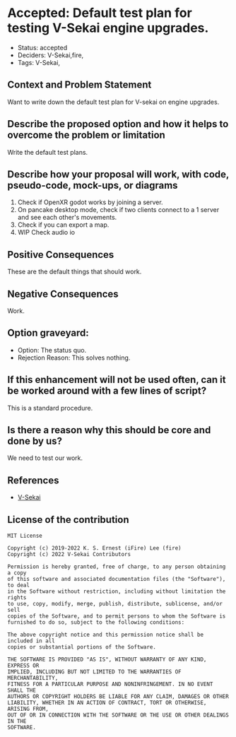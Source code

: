 # Accepted: Default test plan for testing V-Sekai engine upgrades.

- Status: accepted <!-- draft | proposed | rejected | accepted | deprecated | superseded by -->
- Deciders: V-Sekai,fire,
- Tags: V-Sekai,

## Context and Problem Statement

Want to write down the default test plan for V-sekai on engine upgrades.

## Describe the proposed option and how it helps to overcome the problem or limitation

Write the default test plans.

## Describe how your proposal will work, with code, pseudo-code, mock-ups, or diagrams

1. Check if OpenXR godot works by joining a server.
1. On pancake desktop mode, check if two clients connect to a 1 server and see each other's movements.
1. Check if you can export a map.
1. WIP Check audio io

## Positive Consequences <!-- improvement of quality attribute satisfaction, follow-up decisions required -->

These are the default things that should work.

## Negative Consequences <!-- compromising quality attribute, follow-up decisions required -->

Work.

## Option graveyard:

- Option: The status quo. <!-- List the proposed options no longer open for consideration. -->
- Rejection Reason: This solves nothing. <!-- List the reasons for the rejection: (the bad traits) -->

## If this enhancement will not be used often, can it be worked around with a few lines of script?

This is a standard procedure.

## Is there a reason why this should be core and done by us?

We need to test our work.

## References

- [V-Sekai](https://v-sekai.org/)

## License of the contribution

```
MIT License

Copyright (c) 2019-2022 K. S. Ernest (iFire) Lee (fire)
Copyright (c) 2022 V-Sekai Contributors

Permission is hereby granted, free of charge, to any person obtaining a copy
of this software and associated documentation files (the "Software"), to deal
in the Software without restriction, including without limitation the rights
to use, copy, modify, merge, publish, distribute, sublicense, and/or sell
copies of the Software, and to permit persons to whom the Software is
furnished to do so, subject to the following conditions:

The above copyright notice and this permission notice shall be included in all
copies or substantial portions of the Software.

THE SOFTWARE IS PROVIDED "AS IS", WITHOUT WARRANTY OF ANY KIND, EXPRESS OR
IMPLIED, INCLUDING BUT NOT LIMITED TO THE WARRANTIES OF MERCHANTABILITY,
FITNESS FOR A PARTICULAR PURPOSE AND NONINFRINGEMENT. IN NO EVENT SHALL THE
AUTHORS OR COPYRIGHT HOLDERS BE LIABLE FOR ANY CLAIM, DAMAGES OR OTHER
LIABILITY, WHETHER IN AN ACTION OF CONTRACT, TORT OR OTHERWISE, ARISING FROM,
OUT OF OR IN CONNECTION WITH THE SOFTWARE OR THE USE OR OTHER DEALINGS IN THE
SOFTWARE.
```
